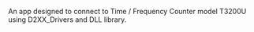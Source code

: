 An app designed to connect to Time / Frequency Counter model T3200U using D2XX_Drivers and DLL library.
